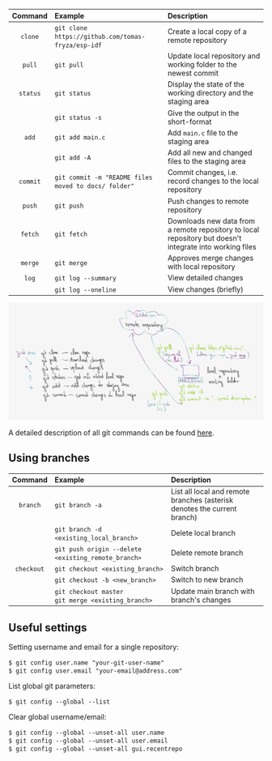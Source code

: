 | **Command** | **Example** | **Description** |
| :-: | :-- | :-- |
| `clone`  | `git clone https://github.com/tomas-fryza/esp-idf` | Create a local copy of a remote repository |
| `pull`   | `git pull` | Update local repository and working folder to the newest commit |
| `status` | `git status` | Display the state of the working directory and the staging area |
|          | `git status -s` | Give the output in the short-format |
| `add`    | `git add main.c` | Add `main.c` file to the staging area |
|          | `git add -A` | Add all new and changed files to the staging area |
| `commit` | `git commit -m "README files moved to docs/ folder"` | Commit changes, i.e. record changes to the local repository
| `push`   | `git push` | Push changes to remote repository |
| `fetch` | `git fetch` | Downloads new data from a remote repository to local repository but doesn't integrate into working files |
| `merge` | `git merge` | Approves merge changes with local repository |
| `log`    | `git log --summary` | View detailed changes |
|          | `git log --oneline` | View changes (briefly) |

![git](../images/git_basics.png)

A detailed description of all git commands can be found [here](https://github.com/joshnh/Git-Commands).

## Using branches
| **Command** | **Example** | **Description** |
| :-: | :-- | :-- |
| `branch` | `git branch -a` | List all local and remote branches (asterisk denotes the current branch) |
|          | `git branch -d <existing_local_branch>` | Delete local branch |
|          | `git push origin --delete <existing_remote_branch>` | Delete remote branch |
| `checkout` | `git checkout <existing_branch>` | Switch branch |
|            | `git checkout -b <new_branch>` | Switch to new branch |
|            | `git checkout master` <br /> `git merge <existing_branch>` | Update main branch with branch's changes |

## Useful settings

Setting username and email for a single repository:

```shell
$ git config user.name "your-git-user-name"
$ git config user.email "your-email@address.com"
```

List global git parameters:

```shell
$ git config --global --list
```

Clear global username/email:

```shell
$ git config --global --unset-all user.name
$ git config --global --unset-all user.email
$ git config --global --unset-all gui.recentrepo
```

